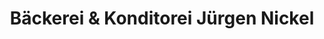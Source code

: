 ---
title: "Bäckerei & Konditorei Jürgen Nickel"
url: /nauen/baeckerei-und-konditorei-juergen-nickel/
shop: Bäckerei
---